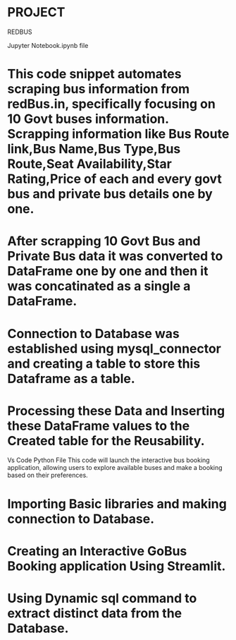 # PROJECT
REDBUS

Jupyter Notebook.ipynb file
# This code snippet automates scraping bus information from redBus.in, specifically focusing on 10 Govt buses information. Scrapping information like Bus Route link,Bus Name,Bus Type,Bus Route,Seat Availability,Star Rating,Price of each and every govt bus and private bus details one by one. 
# After scrapping 10 Govt Bus and Private Bus data it was converted to DataFrame one by one and then it was concatinated as a single a DataFrame. 
# Connection to Database was established using mysql_connector and creating a table to store this Dataframe as a table.
# Processing these Data and Inserting these DataFrame values to the Created table for the Reusability.


Vs Code Python File
This code will launch the interactive bus booking application, allowing users to explore available buses and make a booking based on their preferences.
# Importing Basic libraries and making connection to Database.
# Creating an Interactive GoBus Booking application Using Streamlit.
# Using Dynamic sql command to extract distinct data from the Database.
